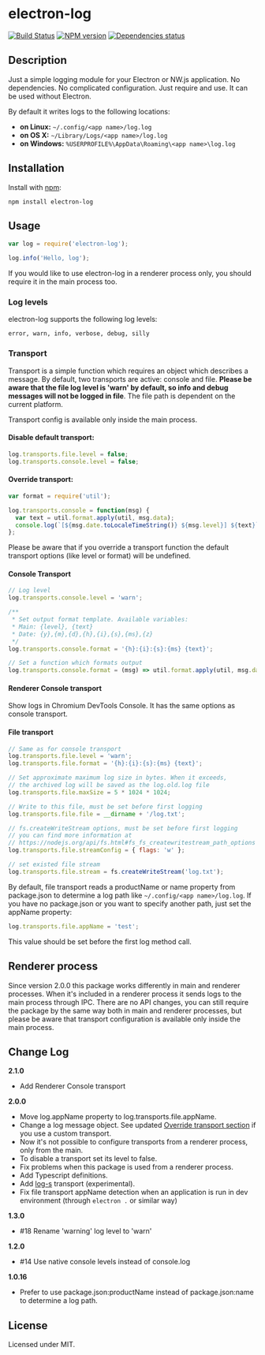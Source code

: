 # electron-log
[![Build Status](https://travis-ci.org/megahertz/electron-log.svg?branch=master)](https://travis-ci.org/megahertz/electron-log)
[![NPM version](https://badge.fury.io/js/electron-log.svg)](https://badge.fury.io/js/electron-log)
[![Dependencies status](https://david-dm.org/megahertz/electron-log/status.svg)](https://david-dm.org/megahertz/electron-log)

## Description

Just a simple logging module for your Electron or NW.js application.
No dependencies. No complicated configuration. Just require and use.
It can be used without Electron.

By default it writes logs to the following locations:

 * **on Linux:** `~/.config/<app name>/log.log`
 * **on OS X:** `~/Library/Logs/<app name>/log.log`
 * **on Windows:** `%USERPROFILE%\AppData\Roaming\<app name>\log.log`

## Installation

Install with [npm](https://npmjs.org/package/electron-log):

    npm install electron-log

## Usage

```js
var log = require('electron-log');

log.info('Hello, log');
```

If you would like to use electron-log in a renderer process only, you
should require it in the main process too.

### Log levels

electron-log supports the following log levels:

    error, warn, info, verbose, debug, silly

### Transport

Transport is a simple function which requires an object which describes
a message. By default, two transports are active: console and file.
**Please be aware that the file log level is 'warn' by default, so info
and debug messages will not be logged in file**. The file path is dependent on the
current platform.

Transport config is available only inside the main process.

#### Disable default transport:

```js
log.transports.file.level = false;
log.transports.console.level = false;
```

#### Override transport:

```js
var format = require('util');

log.transports.console = function(msg) {
  var text = util.format.apply(util, msg.data);
  console.log(`[${msg.date.toLocaleTimeString()} ${msg.level}] ${text}`);
};
```
Please be aware that if you override a transport function the default
transport options (like level or format) will be undefined.

#### Console Transport

```js
// Log level
log.transports.console.level = 'warn';

/**
 * Set output format template. Available variables:
 * Main: {level}, {text}
 * Date: {y},{m},{d},{h},{i},{s},{ms},{z}
 */
log.transports.console.format = '{h}:{i}:{s}:{ms} {text}';

// Set a function which formats output
log.transports.console.format = (msg) => util.format.apply(util, msg.data);
```

#### Renderer Console transport
Show logs in Chromium DevTools Console. It has the same options as
console transport.

#### File transport

```js
// Same as for console transport
log.transports.file.level = 'warn';
log.transports.file.format = '{h}:{i}:{s}:{ms} {text}';

// Set approximate maximum log size in bytes. When it exceeds,
// the archived log will be saved as the log.old.log file
log.transports.file.maxSize = 5 * 1024 * 1024;

// Write to this file, must be set before first logging
log.transports.file.file = __dirname + '/log.txt';

// fs.createWriteStream options, must be set before first logging
// you can find more information at
// https://nodejs.org/api/fs.html#fs_fs_createwritestream_path_options
log.transports.file.streamConfig = { flags: 'w' };

// set existed file stream
log.transports.file.stream = fs.createWriteStream('log.txt');
```

By default, file transport reads a productName or name property from
package.json to determine a log path like
`~/.config/<app name>/log.log`. If you have no package.json or you want
to specify another path, just set the appName property:

```js
log.transports.file.appName = 'test';
```
This value should be set before the first log method call.

## Renderer process

Since version 2.0.0 this package works differently in main and renderer
processes. When it's included in a renderer process it sends logs to
the main process through IPC. There are no API changes, you can still
require the package by the same way both in main and renderer processes,
but please be aware that transport configuration is available only
inside the main process.

## Change Log

**2.1.0**
 - Add Renderer Console transport

**2.0.0**
 - Move log.appName property to log.transports.file.appName.
 - Change a log message object. See updated
 [Override transport section](#override-transport) if you use a custom
 transport.
 - Now it's not possible to configure transports from a renderer
 process, only from the main.
 - To disable a transport set its level to false.
 - Fix problems when this package is used from a renderer process.
 - Add Typescript definitions.
 - Add [log-s](https://github.com/megahertz/log-s) transport
 (experimental).
 - Fix file transport appName detection when an application is run
 in dev environment (through `electron .` or similar way)

**1.3.0**

- #18 Rename 'warning' log level to 'warn'

**1.2.0**

 - #14 Use native console levels instead of console.log

**1.0.16**

 - Prefer to use package.json:productName instead of package.json:name
 to determine a log path.

## License

Licensed under MIT.
